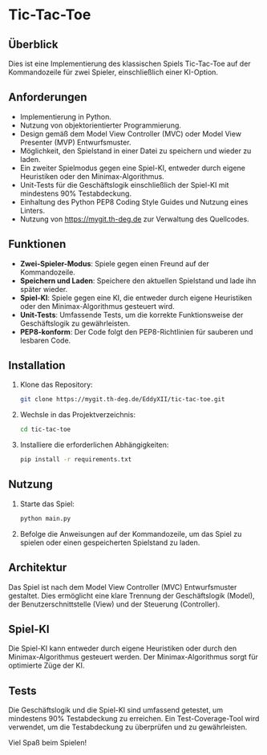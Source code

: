 # Tic-Tac-Toe

## Überblick
Dies ist eine Implementierung des klassischen Spiels Tic-Tac-Toe auf der Kommandozeile für zwei Spieler, einschließlich einer KI-Option.

## Anforderungen
- Implementierung in Python.
- Nutzung von objektorientierter Programmierung.
- Design gemäß dem Model View Controller (MVC) oder Model View Presenter (MVP) Entwurfsmuster.
- Möglichkeit, den Spielstand in einer Datei zu speichern und wieder zu laden.
- Ein zweiter Spielmodus gegen eine Spiel-KI, entweder durch eigene Heuristiken oder den Minimax-Algorithmus.
- Unit-Tests für die Geschäftslogik einschließlich der Spiel-KI mit mindestens 90% Testabdeckung.
- Einhaltung des Python PEP8 Coding Style Guides und Nutzung eines Linters.
- Nutzung von https://mygit.th-deg.de zur Verwaltung des Quellcodes.

## Funktionen
- **Zwei-Spieler-Modus**: Spiele gegen einen Freund auf der Kommandozeile.
- **Speichern und Laden**: Speichere den aktuellen Spielstand und lade ihn später wieder.
- **Spiel-KI**: Spiele gegen eine KI, die entweder durch eigene Heuristiken oder den Minimax-Algorithmus gesteuert wird.
- **Unit-Tests**: Umfassende Tests, um die korrekte Funktionsweise der Geschäftslogik zu gewährleisten.
- **PEP8-konform**: Der Code folgt den PEP8-Richtlinien für sauberen und lesbaren Code.

## Installation
1. Klone das Repository:
    ```sh
    git clone https://mygit.th-deg.de/EddyXII/tic-tac-toe.git
    ```
2. Wechsle in das Projektverzeichnis:
    ```sh
    cd tic-tac-toe
    ```
3. Installiere die erforderlichen Abhängigkeiten:
    ```sh
    pip install -r requirements.txt
    ```

## Nutzung
1. Starte das Spiel:
    ```sh
    python main.py
    ```
2. Befolge die Anweisungen auf der Kommandozeile, um das Spiel zu spielen oder einen gespeicherten Spielstand zu laden.

## Architektur
Das Spiel ist nach dem Model View Controller (MVC) Entwurfsmuster gestaltet. Dies ermöglicht eine klare Trennung der Geschäftslogik (Model), der Benutzerschnittstelle (View) und der Steuerung (Controller).

## Spiel-KI
Die Spiel-KI kann entweder durch eigene Heuristiken oder durch den Minimax-Algorithmus gesteuert werden. Der Minimax-Algorithmus sorgt für optimierte Züge der KI.

## Tests
Die Geschäftslogik und die Spiel-KI sind umfassend getestet, um mindestens 90% Testabdeckung zu erreichen. Ein Test-Coverage-Tool wird verwendet, um die Testabdeckung zu überprüfen und zu gewährleisten.

Viel Spaß beim Spielen!
